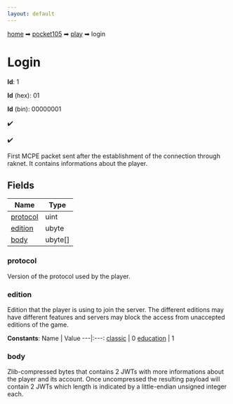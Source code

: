 ```yaml
---
layout: default
---
```


[home](/) ➡ [pocket105](/protocol/pocket105) ➡ [play](/protocol/pocket105/play) ➡ login

# Login

**Id**: 1

**Id** (hex): 01

**Id** (bin): 00000001

✔️

✔️

First MCPE packet sent after the establishment of the connection through raknet. It contains informations about the player.

## Fields

Name | Type
---|---
[protocol](#protocol) | uint
[edition](#edition) | ubyte
[body](#body) | ubyte[]

### protocol

Version of the protocol used by the player.

### edition

Edition that the player is using to join the server. The different editions may have different features and servers may block the access from unaccepted editions of the game.

**Constants**:
Name | Value
---|:---:
[classic](edition_classic) | 0
[education](edition_education) | 1

### body

Zlib-compressed bytes that contains 2 JWTs with more informations about the player and its account. Once uncompressed the resulting payload will contain 2 JWTs which length is indicated by a little-endian unsigned integer each.

